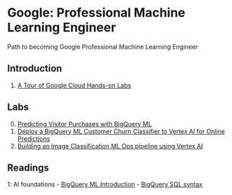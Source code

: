 # Google: Professional Machine Learning Engineer
Path to becoming Google Professional Machine Learning Engineer

## Introduction
1. [A Tour of Google Cloud Hands-on Labs](https://partner.cloudskillsboost.google/focuses/11600?parent=catalog)


## Labs
0. [Predicting Visitor Purchases with BigQuery ML](https://partner.cloudskillsboost.google/course_sessions/7189592/labs/423376)
1. [Deploy a BigQuery ML Customer Churn Classifier to Vertex AI for Online Predictions](https://partner.cloudskillsboost.google/focuses/21101?parent=catalog)
2. [Building an Image Classification ML Ops pipeline using Vertex AI](https://partner.cloudskillsboost.google/course_sessions/9721642/labs/409016)


## Readings
1: AI foundations
    - [BigQuery ML Introduction](https://cloud.google.com/bigquery/docs/bqml-introduction)
    - [BigQuery SQL syntax](https://cloud.google.com/bigquery/docs/reference/standard-sql/query-syntax)
